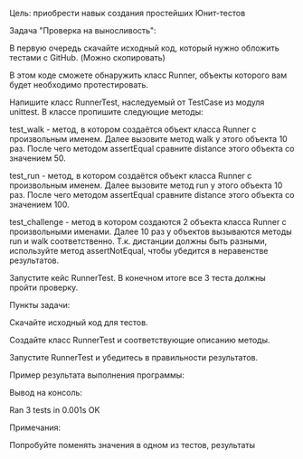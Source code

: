 Цель: приобрести навык создания простейших Юнит-тестов

Задача "Проверка на выносливость":


В первую очередь скачайте исходный код, который нужно обложить тестами с GitHub. (Можно скопировать)

В этом коде сможете обнаружить класс Runner, объекты которого вам будет необходимо протестировать.

Напишите класс RunnerTest, наследуемый от TestCase из модуля unittest. В классе пропишите следующие методы:

test_walk - метод, в котором создаётся объект класса Runner с произвольным именем. Далее вызовите метод walk у этого объекта 10 раз. После чего методом assertEqual сравните distance этого объекта со значением 50.

test_run - метод, в котором создаётся объект класса Runner с произвольным именем. Далее вызовите метод run у этого объекта 10 раз. После чего методом assertEqual сравните distance этого объекта со значением 100.

test_challenge - метод в котором создаются 2 объекта класса Runner с произвольными именами. Далее 10 раз у объектов вызываются методы run и walk соответственно. Т.к. дистанции должны быть разными, используйте метод assertNotEqual, чтобы убедится в неравенстве результатов.

Запустите кейс RunnerTest. В конечном итоге все 3 теста должны пройти проверку.

Пункты задачи:

Скачайте исходный код для тестов.

Создайте класс RunnerTest и соответствующие описанию методы.

Запустите RunnerTest и убедитесь в правильности результатов.

Пример результата выполнения программы:

Вывод на консоль:

Ran 3 tests in 0.001s OK

Примечания:

Попробуйте поменять значения в одном из тестов, результаты
